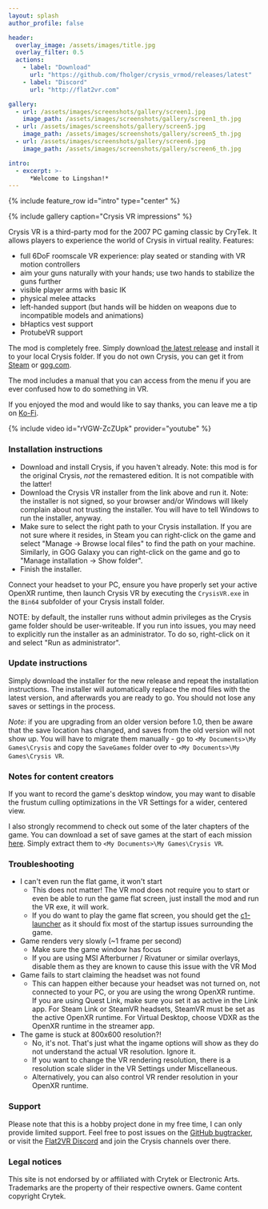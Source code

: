 ```yaml
---
layout: splash
author_profile: false

header:
  overlay_image: /assets/images/title.jpg
  overlay_filter: 0.5
  actions:
    - label: "Download"
      url: "https://github.com/fholger/crysis_vrmod/releases/latest"
    - label: "Discord"
      url: "http://flat2vr.com"

gallery:
  - url: /assets/images/screenshots/gallery/screen1.jpg
    image_path: /assets/images/screenshots/gallery/screen1_th.jpg
  - url: /assets/images/screenshots/gallery/screen5.jpg
    image_path: /assets/images/screenshots/gallery/screen5_th.jpg
  - url: /assets/images/screenshots/gallery/screen6.jpg
    image_path: /assets/images/screenshots/gallery/screen6_th.jpg

intro:
  - excerpt: >-
      *Welcome to Lingshan!*
---
```


{% include feature_row id="intro" type="center" %}

{% include gallery caption="Crysis VR impressions" %}

Crysis VR is a third-party mod for the 2007 PC gaming classic by CryTek. It allows players to experience the world of Crysis in virtual reality. Features:

- full 6DoF roomscale VR experience: play seated or standing with VR motion controllers
- aim your guns naturally with your hands; use two hands to stabilize the guns further
- visible player arms with basic IK
- physical melee attacks
- left-handed support (but hands will be hidden on weapons due to incompatible models and animations)
- bHaptics vest support
- ProtubeVR support

The mod is completely free. Simply download [the latest release](https://github.com/fholger/crysis_vrmod/releases/latest)
and install it to your local Crysis folder. If you do not own Crysis, you can get it from
[Steam](https://store.steampowered.com/sub/987/) or
[gog.com](https://www.gog.com/en/game/crysis).

The mod includes a manual that you can access from the menu if you are ever confused how to do something in VR.

If you enjoyed the mod and would like to say thanks, you can leave me a tip on [Ko-Fi](https://ko-fi.com/fholger).

{% include video id="rVGW-ZcZUpk" provider="youtube" %}


### Installation instructions

- Download and install Crysis, if you haven't already. Note: this mod is for the original Crysis, *not* the remastered edition. It is not compatible with the latter!
- Download the Crysis VR installer from the link above and run it. Note: the installer is not signed, so your browser and/or Windows will likely complain about not trusting the installer. You will have to tell Windows to run the installer, anyway.
- Make sure to select the right path to your Crysis installation. If you are not sure where it resides, in Steam you can right-click on the game and select "Manage -> Browse local files" to find the path on your machine. Similarly, in GOG Galaxy you can right-click on the game and go to "Manage installation -> Show folder".
- Finish the installer.

Connect your headset to your PC, ensure you have properly set your active OpenXR runtime, then launch Crysis VR by executing the `CrysisVR.exe` in the `Bin64` subfolder of your Crysis install folder.

NOTE: by default, the installer runs without admin privileges as the Crysis game folder should be user-writeable.
If you run into issues, you may need to explicitly run the installer as an administrator.
To do so, right-click on it and select "Run as administrator".

### Update instructions

Simply download the installer for the new release and repeat the installation instructions. The installer will automatically replace the mod files with the latest version, and afterwards you are ready to go. You should not lose any saves or settings in the process.

*Note*: if you are upgrading from an older version before 1.0, then be aware
that the save location has changed, and saves from the old version will not
show up. You will have to migrate them manually - go to
`<My Documents>\My Games\Crysis` and copy the `SaveGames` folder over to
`<My Documents>\My Games\Crysis VR`.

### Notes for content creators

If you want to record the game's desktop window, you may want to disable the frustum culling optimizations in the VR Settings for a wider, centered view.

I also strongly recommend to check out some of the later chapters of the game. You can download a set of save games at the start of each mission
[here](/assets/CrysisVR_SaveGames.7z). Simply extract them to `<My Documents>\My Games\Crysis VR`.

### Troubleshooting

- I can't even run the flat game, it won't start
  - This does not matter! The VR mod does not require you to start or even be able to run the game flat screen, just install the mod and run the VR exe, it will work.
  - If you do want to play the game flat screen, you should get the [c1-launcher](https://github.com/ccomrade/c1-launcher) as it should fix most of the startup issues surrounding the game.
- Game renders very slowly (~1 frame per second)
  - Make sure the game window has focus
  - If you are using MSI Afterburner / Rivatuner or similar overlays, disable them as they are known to cause this issue with the VR Mod
- Game fails to start claiming the headset was not found
  - This can happen either because your headset was not turned on, not connected to your PC, or you are using the wrong OpenXR runtime. If you are using Quest Link, make sure you set it as active in the Link app. For Steam Link or SteamVR headsets, SteamVR must be set as the active OpenXR runtime. For Virtual Desktop, choose VDXR as the OpenXR runtime in the streamer app.
- The game is stuck at 800x600 resolution?!
  - No, it's not. That's just what the ingame options will show as they do not understand the actual VR resolution. Ignore it.
  - If you want to change the VR rendering resolution, there is a resolution scale slider in the VR Settings under Miscellaneous.
  - Alternatively, you can also control VR render resolution in your OpenXR runtime.

### Support

Please note that this is a hobby project done in my free time, I can only provide limited support. Feel free to post issues on the [GitHub bugtracker](https://github.com/fholger/crysis_vrmod/issues), or visit the [Flat2VR Discord](http://flat2vr.com) and join the Crysis channels over there. 

### Legal notices

This site is not endorsed by or affiliated with Crytek or Electronic Arts.  Trademarks are the property of their respective owners. Game content copyright Crytek.